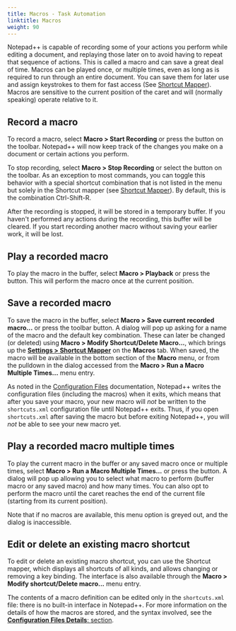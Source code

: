 ```yaml
---
title: Macros - Task Automation
linktitle: Macros
weight: 90
---
```


Notepad++ is capable of recording some of your actions you perform while editing
a document, and replaying those later on to avoid having to repeat that sequence
of actions. This is called a macro and can save a great deal of time. Macros
can be played once, or multiple times, even as long as is required to run through
an entire document. You can save them for later use and assign keystrokes to
them for fast access (See [Shortcut Mapper](../preferences/#shortcut-mapper)).
Macros are sensitive to the current position of the caret and will (normally
speaking) operate relative to it.


## Record a macro

To record a macro, select **Macro > Start Recording** or press the  button on the
toolbar. Notepad++ will now keep track of the changes you make on a document or
certain actions you perform.

To stop recording, select **Macro > Stop Recording** or select the  button on the
toolbar. As an exception to most commands, you can toggle this behavior with a
special shortcut combination that is not listed in the menu but solely in the
Shortcut mapper (see [Shortcut Mapper](../preferences/#shortcut-mapper)).
By default, this is the combination Ctrl-Shift-R.

After the recording is stopped, it will be stored in a temporary buffer. If you
haven't performed any actions during the recording, this buffer will be cleared. If you start
recording another macro without saving your earlier work, it will be lost.


## Play a recorded macro

To play the macro in the buffer, select **Macro > Playback** or press the button.
This will perform the macro once at the current position.


## Save a recorded macro

To save the macro in the buffer, select **Macro > Save current recorded macro...** or
press the toolbar button. A dialog will pop up asking for a name of the macro and the
default key combination. These can later be changed (or deleted) using
**Macro > Modify Shortcut/Delete Macro...**, which brings up the
[**Settings > Shortcut Mapper**](../preferences/#shortcut-mapper) on the **Macros** tab.
When saved, the macro will be available in the bottom section of the **Macro** menu, or
from the pulldown in the dialog accessed from the **Macro > Run a Macro Multiple Times...**
menu entry.

As noted in the [Configuration Files](../config-files) documentation, Notepad++
writes the configuration files (including the macros) when it exits, which means that
after you save your macro, your new macro will _not_ be written to the `shortcuts.xml`
configuration file until Notepad++ exits.  Thus, if you open `shortcuts.xml` after saving
the macro but before exiting Notepad++, you will _not_ be able to see your new macro yet.

## Play a recorded macro multiple times

To play the current macro in the buffer or any saved macro once or multiple
times, select **Macro > Run a Macro Multiple Times...** or press the button.
A dialog will pop up allowing you to select what macro to perform (buffer
macro or any saved macro) and how many times. You can also opt to perform the
macro until the caret reaches the end of the current file (starting from
its current position).

Note that if no macros are available, this menu option is greyed out, and
the dialog is inaccessible.


## Edit or delete an existing macro shortcut

To edit or delete an existing macro shortcut, you can use the Shortcut mapper,
which displays all shortcuts of all kinds, and allows changing or removing a key
binding. The interface is also available through the **Macro > Modify
shortcut/Delete macro...** menu entry.

The contents of a macro definition can be edited only in the `shortcuts.xml`
file: there is no built-in interface in Notepad++.  For more information on
the details of how the macros are stored, and the syntax involved, see the
[**Configuration Files Details**: **<Macros>** section](../config-files/#macros).
